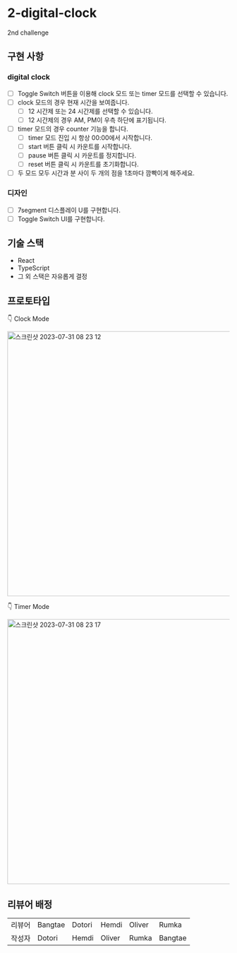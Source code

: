 # 2-digital-clock

2nd challenge

## 구현 사항

### digital clock
- [ ] Toggle Switch 버튼을 이용해 clock 모드 또는 timer 모드를 선택할 수 있습니다.
- [ ] clock 모드의 경우 현재 시간을 보여줍니다.
  - [ ] 12 시간제 또는 24 시간제를 선택할 수 있습니다.
  - [ ] 12 시간제의 경우 AM, PM이 우측 하단에 표기됩니다.
- [ ] timer 모드의 경우 counter 기능을 합니다.
  - [ ] timer 모드 진입 시 항상 00:00에서 시작합니다.
  - [ ] start 버튼 클릭 시 카운트를 시작합니다.
  - [ ] pause 버튼 클릭 시 카운트를 정지합니다.
  - [ ] reset 버튼 클릭 시 카운트를 초기화합니다.
- [ ] 두 모드 모두 시간과 분 사이 두 개의 점을 1초마다 깜빡이게 해주세요.

### 디자인
- [ ] 7segment 디스플레이 U를 구현합니다.
- [ ] Toggle Switch UI를 구현합니다.

## 기술 스택

- React
- TypeScript
- 그 외 스택은 자유롭게 결정

## 프로토타입

👇 Clock Mode

<img width="600" alt="스크린샷 2023-07-31 08 23 12" src="https://github.com/FEChallenge/challenges/assets/84956036/eb20900d-3b9a-4c4e-844b-d57cf3c95b25">

👇 Timer Mode

<img width="600" alt="스크린샷 2023-07-31 08 23 17" src="https://github.com/FEChallenge/challenges/assets/84956036/c92fd44a-2be5-4467-aa55-fae89c109661">


## 리뷰어 배정

<table>
<tr>
  <td>리뷰어</td>
  <td>Bangtae</td>
  <td>Dotori</td>
  <td>Hemdi</td>
  <td>Oliver</td>
  <td>Rumka</td>
</tr>
<tr>
  <td>작성자</td>
  <td>Dotori</td>
  <td>Hemdi</td>
  <td>Oliver</td>
  <td>Rumka</td>
  <td>Bangtae</td>
</tr>
</table>
